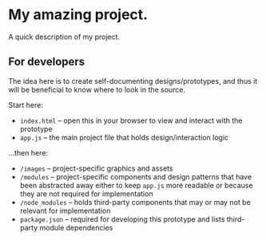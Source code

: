 # My amazing project.

A quick description of my project.

## For developers

The idea here is to create self-documenting designs/prototypes, and thus it will
be beneficial to know where to look in the source.

Start here:
- `index.html` – open this in your browser to view and interact with the
  prototype
- `app.js` – the main project file that holds design/interaction logic

&hellip;then here:
- `/images` – project-specific graphics and assets
- `/modules` – project-specific components and design patterns that have been
  abstracted away either to keep `app.js` more readable or because they are not
  required for implementation
- `/node_modules` – holds third-party components that may or may not be relevant
  for implementation
- `package.json` – required for developing this prototype and lists third-party
  module dependencies
